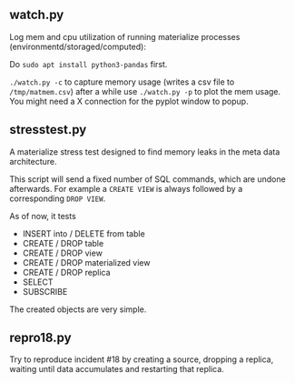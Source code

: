 ## watch.py

Log mem and cpu utilization of running materialize processes (environmentd/storaged/computed):

Do `sudo apt install python3-pandas` first.

`./watch.py -c` to capture memory usage (writes a csv file to `/tmp/matmem.csv`)
after a while use `./watch.py -p` to plot the mem usage. You might need a X connection
for the pyplot window to popup.

## stresstest.py
A materialize stress test designed to find memory leaks in the meta data architecture.

This script will send a fixed number of SQL commands, which are undone afterwards. For example a `CREATE VIEW` is always followed by a corresponding `DROP VIEW`.


As of now, it tests 

 * INSERT into / DELETE from table
 * CREATE / DROP table
 * CREATE / DROP view
 * CREATE / DROP materialized view
 * CREATE / DROP replica
 * SELECT
 * SUBSCRIBE


The created objects are very simple.

## repro18.py

Try to reproduce incident #18 by creating a source, dropping a replica, waiting until
data accumulates and restarting that replica.
